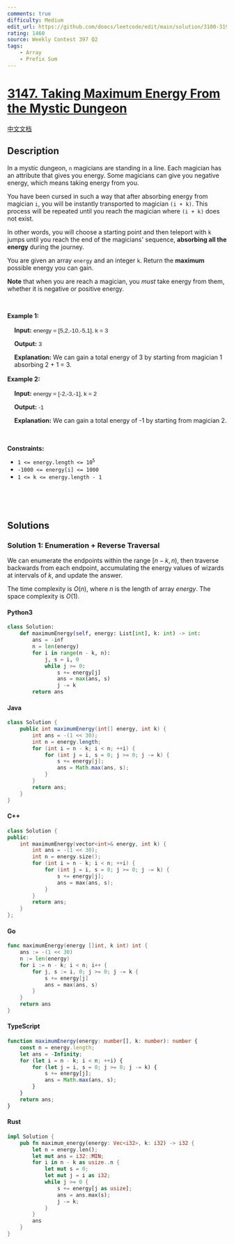 ```yaml
---
comments: true
difficulty: Medium
edit_url: https://github.com/doocs/leetcode/edit/main/solution/3100-3199/3147.Taking%20Maximum%20Energy%20From%20the%20Mystic%20Dungeon/README_EN.md
rating: 1460
source: Weekly Contest 397 Q2
tags:
    - Array
    - Prefix Sum
---
```


<!-- problem:start -->

# [3147. Taking Maximum Energy From the Mystic Dungeon](https://leetcode.com/problems/taking-maximum-energy-from-the-mystic-dungeon)

[中文文档](/solution/3100-3199/3147.Taking%20Maximum%20Energy%20From%20the%20Mystic%20Dungeon/README.md)

## Description

<!-- description:start -->

<p>In a mystic dungeon, <code>n</code> magicians are standing in a line. Each magician has an attribute that gives you energy. Some magicians can give you negative energy, which means taking energy from you.</p>

<p>You have been cursed in such a way that after absorbing energy from magician <code>i</code>, you will be instantly transported to magician <code>(i + k)</code>. This process will be repeated until you reach the magician where <code>(i + k)</code> does not exist.</p>

<p>In other words, you will choose a starting point and then teleport with <code>k</code> jumps until you reach the end of the magicians&#39; sequence, <strong>absorbing all the energy</strong> during the journey.</p>

<p>You are given an array <code>energy</code> and an integer <code>k</code>. Return the <strong>maximum</strong> possible energy you can gain.</p>

<p><strong>Note</strong> that when you are reach a magician, you <em>must</em> take energy from them, whether it is negative or positive energy.</p>

<p>&nbsp;</p>
<p><strong class="example">Example 1:</strong></p>

<div class="example-block" style="
    border-color: var(--border-tertiary);
    border-left-width: 2px;
    color: var(--text-secondary);
    font-size: .875rem;
    margin-bottom: 1rem;
    margin-top: 1rem;
    overflow: visible;
    padding-left: 1rem;
">
<p><strong>Input:</strong> <span class="example-io" style="
    font-family: Menlo,sans-serif;
    font-size: 0.85rem;
"> energy = [5,2,-10,-5,1], k = 3</span></p>

<p><strong>Output:</strong><span class="example-io" style="
    font-family: Menlo,sans-serif;
    font-size: 0.85rem;
"> 3</span></p>

<p><strong>Explanation:</strong> We can gain a total energy of 3 by starting from magician 1 absorbing 2 + 1 = 3.</p>
</div>

<p><strong class="example">Example 2:</strong></p>

<div class="example-block" style="
    border-color: var(--border-tertiary);
    border-left-width: 2px;
    color: var(--text-secondary);
    font-size: .875rem;
    margin-bottom: 1rem;
    margin-top: 1rem;
    overflow: visible;
    padding-left: 1rem;
">
<p><strong>Input:</strong><span class="example-io" style="
    font-family: Menlo,sans-serif;
    font-size: 0.85rem;
"> energy = [-2,-3,-1], k = 2</span></p>

<p><strong>Output:</strong><span class="example-io" style="
    font-family: Menlo,sans-serif;
    font-size: 0.85rem;
"> -1</span></p>

<p><strong>Explanation:</strong> We can gain a total energy of -1 by starting from magician 2.</p>
</div>

<p>&nbsp;</p>
<p><strong>Constraints:</strong></p>

<ul>
	<li><code>1 &lt;= energy.length &lt;= 10<sup>5</sup></code></li>
	<li><code>-1000 &lt;= energy[i] &lt;= 1000</code></li>
	<li><code>1 &lt;= k &lt;= energy.length - 1</code></li>
</ul>

<p>&nbsp;</p>
​​​​​​

<!-- description:end -->

## Solutions

<!-- solution:start -->

### Solution 1: Enumeration + Reverse Traversal

We can enumerate the endpoints within the range $[n - k, n)$, then traverse backwards from each endpoint, accumulating the energy values of wizards at intervals of $k$, and update the answer.

The time complexity is $O(n)$, where $n$ is the length of array $\textit{energy}$. The space complexity is $O(1)$.

<!-- tabs:start -->

#### Python3

```python
class Solution:
    def maximumEnergy(self, energy: List[int], k: int) -> int:
        ans = -inf
        n = len(energy)
        for i in range(n - k, n):
            j, s = i, 0
            while j >= 0:
                s += energy[j]
                ans = max(ans, s)
                j -= k
        return ans
```

#### Java

```java
class Solution {
    public int maximumEnergy(int[] energy, int k) {
        int ans = -(1 << 30);
        int n = energy.length;
        for (int i = n - k; i < n; ++i) {
            for (int j = i, s = 0; j >= 0; j -= k) {
                s += energy[j];
                ans = Math.max(ans, s);
            }
        }
        return ans;
    }
}
```

#### C++

```cpp
class Solution {
public:
    int maximumEnergy(vector<int>& energy, int k) {
        int ans = -(1 << 30);
        int n = energy.size();
        for (int i = n - k; i < n; ++i) {
            for (int j = i, s = 0; j >= 0; j -= k) {
                s += energy[j];
                ans = max(ans, s);
            }
        }
        return ans;
    }
};
```

#### Go

```go
func maximumEnergy(energy []int, k int) int {
	ans := -(1 << 30)
	n := len(energy)
	for i := n - k; i < n; i++ {
		for j, s := i, 0; j >= 0; j -= k {
			s += energy[j]
			ans = max(ans, s)
		}
	}
	return ans
}
```

#### TypeScript

```ts
function maximumEnergy(energy: number[], k: number): number {
    const n = energy.length;
    let ans = -Infinity;
    for (let i = n - k; i < n; ++i) {
        for (let j = i, s = 0; j >= 0; j -= k) {
            s += energy[j];
            ans = Math.max(ans, s);
        }
    }
    return ans;
}
```

#### Rust

```rust
impl Solution {
    pub fn maximum_energy(energy: Vec<i32>, k: i32) -> i32 {
        let n = energy.len();
        let mut ans = i32::MIN;
        for i in n - k as usize..n {
            let mut s = 0;
            let mut j = i as i32;
            while j >= 0 {
                s += energy[j as usize];
                ans = ans.max(s);
                j -= k;
            }
        }
        ans
    }
}
```

<!-- tabs:end -->

<!-- solution:end -->

<!-- problem:end -->
